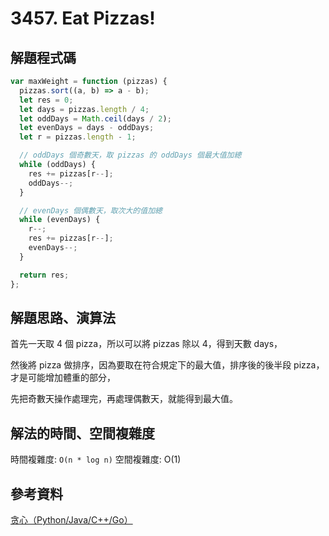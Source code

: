 # 3457. Eat Pizzas!

## 解題程式碼

```javascript
var maxWeight = function (pizzas) {
  pizzas.sort((a, b) => a - b);
  let res = 0;
  let days = pizzas.length / 4;
  let oddDays = Math.ceil(days / 2);
  let evenDays = days - oddDays;
  let r = pizzas.length - 1;

  // oddDays 個奇數天，取 pizzas 的 oddDays 個最大值加總
  while (oddDays) {
    res += pizzas[r--];
    oddDays--;
  }

  // evenDays 個偶數天，取次大的值加總
  while (evenDays) {
    r--;
    res += pizzas[r--];
    evenDays--;
  }

  return res;
};
```

## 解題思路、演算法

首先一天取 4 個 pizza，所以可以將 pizzas 除以 4，得到天數 days，

然後將 pizza 做排序，因為要取在符合規定下的最大值，排序後的後半段 pizza，才是可能增加體重的部分，

先把奇數天操作處理完，再處理偶數天，就能得到最大值。

## 解法的時間、空間複雜度

時間複雜度: `O(n * log n)`
空間複雜度: O(1)

## 參考資料

[贪心（Python/Java/C++/Go）](https://leetcode.cn/problems/eat-pizzas/solutions/3076629/tan-xin-pythonjavacgo-by-endlesscheng-fpjx/)
